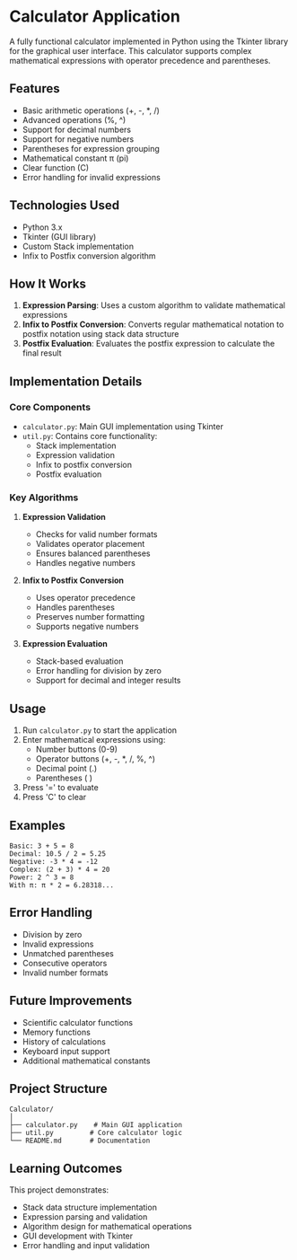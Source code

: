 # Calculator Application

A fully functional calculator implemented in Python using the Tkinter library for the graphical user interface. This calculator supports complex mathematical expressions with operator precedence and parentheses.

## Features

- Basic arithmetic operations (+, -, *, /)
- Advanced operations (%, ^)
- Support for decimal numbers
- Support for negative numbers
- Parentheses for expression grouping
- Mathematical constant π (pi)
- Clear function (C)
- Error handling for invalid expressions

## Technologies Used

- Python 3.x
- Tkinter (GUI library)
- Custom Stack implementation
- Infix to Postfix conversion algorithm

## How It Works

1. **Expression Parsing**: Uses a custom algorithm to validate mathematical expressions
2. **Infix to Postfix Conversion**: Converts regular mathematical notation to postfix notation using stack data structure
3. **Postfix Evaluation**: Evaluates the postfix expression to calculate the final result

## Implementation Details

### Core Components

- `calculator.py`: Main GUI implementation using Tkinter
- `util.py`: Contains core functionality:
  - Stack implementation
  - Expression validation
  - Infix to postfix conversion
  - Postfix evaluation

### Key Algorithms

1. **Expression Validation**
   - Checks for valid number formats
   - Validates operator placement
   - Ensures balanced parentheses
   - Handles negative numbers

2. **Infix to Postfix Conversion**
   - Uses operator precedence
   - Handles parentheses
   - Preserves number formatting
   - Supports negative numbers

3. **Expression Evaluation**
   - Stack-based evaluation
   - Error handling for division by zero
   - Support for decimal and integer results

## Usage

1. Run `calculator.py` to start the application
2. Enter mathematical expressions using:
   - Number buttons (0-9)
   - Operator buttons (+, -, *, /, %, ^)
   - Decimal point (.)
   - Parentheses ( )
3. Press '=' to evaluate
4. Press 'C' to clear

## Examples

```
Basic: 3 + 5 = 8
Decimal: 10.5 / 2 = 5.25
Negative: -3 * 4 = -12
Complex: (2 + 3) * 4 = 20
Power: 2 ^ 3 = 8
With π: π * 2 = 6.28318...
```

## Error Handling

- Division by zero
- Invalid expressions
- Unmatched parentheses
- Consecutive operators
- Invalid number formats

## Future Improvements

- Scientific calculator functions
- Memory functions
- History of calculations
- Keyboard input support
- Additional mathematical constants

## Project Structure

```
Calculator/
│
├── calculator.py    # Main GUI application
├── util.py         # Core calculator logic
└── README.md       # Documentation
```

## Learning Outcomes

This project demonstrates:
- Stack data structure implementation
- Expression parsing and validation
- Algorithm design for mathematical operations
- GUI development with Tkinter
- Error handling and input validation
